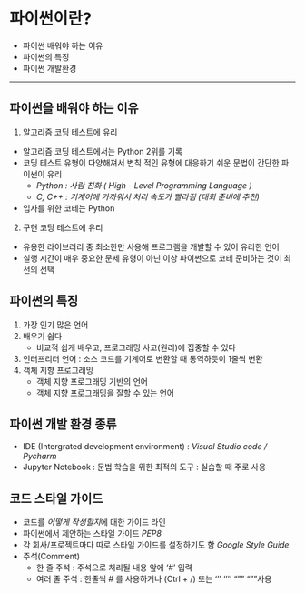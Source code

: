 # 파이썬이란?

- 파이썬 배워야 하는 이유
- 파이썬의 특징
- 파이썬 개발환경

---


## 파이썬을 배워야 하는 이유

1. 알고리즘 코딩 테스트에 유리
 - 알고리즘 코딩 테스트에서는 Python 2위를 기록
 - 코딩 테스트 유형이 다양해져서 변칙 적인 유형에 대응하기 쉬운 문법이 간단한 파이썬이 유리
     - *Python : 사람 친화 ( High - Level Programming Language )*
     - *C, C++ : 기계어에 가까워서 처리 속도가 빨라짐 (대회 준비에 추천)*
 - 입사를 위한 코테는 Python
    
2. 구현 코딩 테스트에 유리
 - 유용한 라이브러리 중 최소한만 사용해 프로그램을 개발할 수 있어 유리한 언어
 - 실행 시간이 매우 중요한 문제 유형이 아닌 이상 파이썬으로 코테 준비하는 것이 최선의 선택

## 파이썬의 특징

1. 가장 인기 많은 언어
2. 배우기 쉽다
    - 비교적 쉽게 배우고, 프로그래밍 사고(원리)에 집중할 수 있다
3. 인터프리터 언어 : 소스 코드를 기계어로 변환할 때 통역하듯이 1줄씩 변환
4. 객체 지향 프로그래밍
    - 객체 지향 프로그래밍 기반의 언어
    - 객체 지향 프로그래밍을 잘할 수 있는 언어

## 파이썬 개발 환경 종류

- IDE (Intergrated development environment)
    : *Visual Studio code / Pycharm*  
- Jupyter Notebook
    : 문법 학습을 위한 최적의 도구
    : 실습할 때 주로 사용
    

## 코드 스타일 가이드

- 코드를 *어떻게 작성할지*에 대한 가이드 라인
- 파이썬에서 제안하는 스타일 가이드 *PEP8*
- 각 회사/프로젝트마다 따로 스타일 가이드를 설정하기도 함 *Google Style Guide*
- 주석(Comment)
  - 한 줄 주석 : 주석으로 처리될 내용 앞에 ‘#’ 입력
  - 여러 줄 주석 : 한줄씩 # 를 사용하거나 (Ctrl + /) 또는 ‘’’ ‘’’’  “”” “””사용
    

